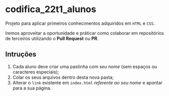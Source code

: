 # codifica_22t1_alunos

Projeto para aplicar primeiros conhecimentos adquiridos em `HTML` e `CSS`.

Iremos aproveitar a oportunidade e práticar como colaborar em repositórios de terceiros utilizando o **Pull Request** ou **PR**.

## Intruções
1. Cada aluno deve criar uma pastinha *com seu nome* (sem espaços ou caracteres especiais);
2. Colar os seus arquivos dentro desta nova pasta;
3. Alterar o `link` existente em `index.html` *referente ao seu nome* e apontar para a sua página.